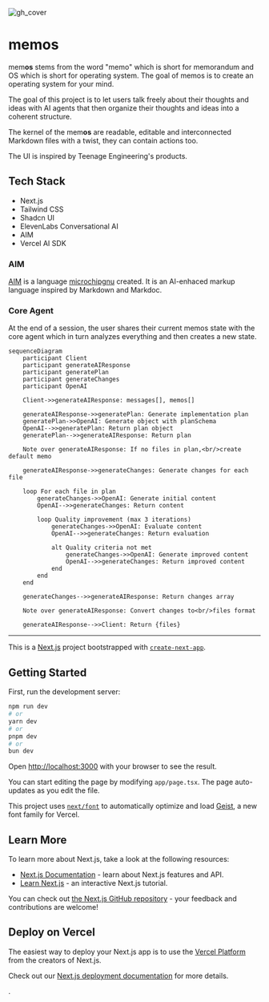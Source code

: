 ![gh_cover](gh_cover.png)

# memos

mem**os** stems from the word "memo" which is short for memorandum and OS which is short for operating system. The goal of memos is to create an operating system for your mind.

The goal of this project is to let users talk freely about their thoughts and ideas with AI agents that then organize their thoughts and ideas into a coherent structure.

The kernel of the mem**os** are readable, editable and interconnected Markdown files with a twist, they can contain actions too.

The UI is inspired by Teenage Engineering's products.

## Tech Stack

- Next.js
- Tailwind CSS
- Shadcn UI
- ElevenLabs Conversational AI
- AIM
- Vercel AI SDK

### AIM

[AIM](https://aim.tools) is a language [microchipgnu](https://x.com/microchipgnu) created. It is an AI-enhaced markup language inspired by Markdown and Markdoc. 

### Core Agent

At the end of a session, the user shares their current memos state with the core agent which in turn analyzes everything and then creates a new state.

```mermaid
sequenceDiagram
    participant Client
    participant generateAIResponse
    participant generatePlan
    participant generateChanges
    participant OpenAI

    Client->>generateAIResponse: messages[], memos[]
    
    generateAIResponse->>generatePlan: Generate implementation plan
    generatePlan->>OpenAI: Generate object with planSchema
    OpenAI-->>generatePlan: Return plan object
    generatePlan-->>generateAIResponse: Return plan
    
    Note over generateAIResponse: If no files in plan,<br/>create default memo

    generateAIResponse->>generateChanges: Generate changes for each file
    
    loop For each file in plan
        generateChanges->>OpenAI: Generate initial content
        OpenAI-->>generateChanges: Return content
        
        loop Quality improvement (max 3 iterations)
            generateChanges->>OpenAI: Evaluate content
            OpenAI-->>generateChanges: Return evaluation
            
            alt Quality criteria not met
                generateChanges->>OpenAI: Generate improved content
                OpenAI-->>generateChanges: Return improved content
            end
        end
    end
    
    generateChanges-->>generateAIResponse: Return changes array
    
    Note over generateAIResponse: Convert changes to<br/>files format
    
    generateAIResponse-->>Client: Return {files}
```

---


This is a [Next.js](https://nextjs.org) project bootstrapped with [`create-next-app`](https://nextjs.org/docs/app/api-reference/cli/create-next-app).

## Getting Started

First, run the development server:

```bash
npm run dev
# or
yarn dev
# or
pnpm dev
# or
bun dev
```

Open [http://localhost:3000](http://localhost:3000) with your browser to see the result.

You can start editing the page by modifying `app/page.tsx`. The page auto-updates as you edit the file.

This project uses [`next/font`](https://nextjs.org/docs/app/building-your-application/optimizing/fonts) to automatically optimize and load [Geist](https://vercel.com/font), a new font family for Vercel.

## Learn More

To learn more about Next.js, take a look at the following resources:

- [Next.js Documentation](https://nextjs.org/docs) - learn about Next.js features and API.
- [Learn Next.js](https://nextjs.org/learn) - an interactive Next.js tutorial.

You can check out [the Next.js GitHub repository](https://github.com/vercel/next.js) - your feedback and contributions are welcome!

## Deploy on Vercel

The easiest way to deploy your Next.js app is to use the [Vercel Platform](https://vercel.com/new?utm_medium=default-template&filter=next.js&utm_source=create-next-app&utm_campaign=create-next-app-readme) from the creators of Next.js.

Check out our [Next.js deployment documentation](https://nextjs.org/docs/app/building-your-application/deploying) for more details.

.
